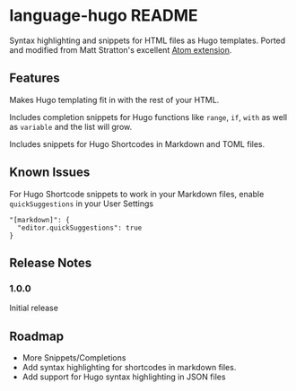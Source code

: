 # language-hugo README

Syntax highlighting and snippets for HTML files as Hugo templates. Ported and modified from Matt Stratton's excellent [Atom extension](https://github.com/mattstratton/language-hugo).

## Features
Makes Hugo templating fit in with the rest of your HTML.

Includes completion snippets for Hugo functions like `range`, `if`, `with` as well as `variable` and the list will grow. 

Includes snippets for Hugo Shortcodes in Markdown and TOML files.



## Known Issues
For Hugo Shortcode snippets to work in your Markdown files, enable `quickSuggestions` in your User Settings
```
"[markdown]": {
  "editor.quickSuggestions": true
}
```


## Release Notes

### 1.0.0

Initial release

## Roadmap

- More Snippets/Completions
- Add syntax highlighting for shortcodes in markdown files.
- Add support for Hugo syntax highlighting in JSON files
